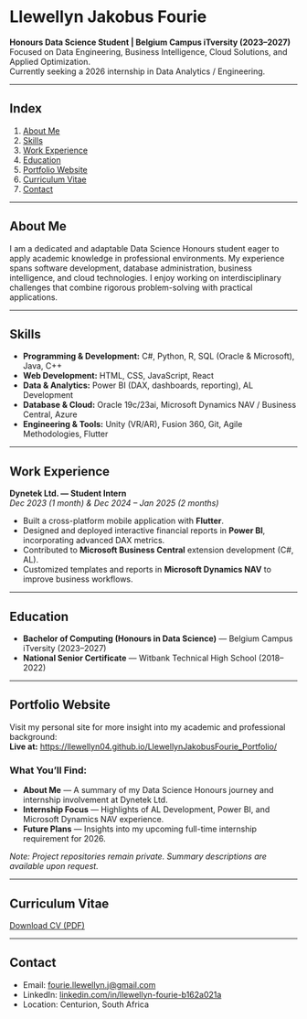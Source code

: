 # Llewellyn Jakobus Fourie

**Honours Data Science Student | Belgium Campus iTversity (2023–2027)**  
Focused on Data Engineering, Business Intelligence, Cloud Solutions, and Applied Optimization.  
Currently seeking a 2026 internship in Data Analytics / Engineering.

---

## Index
1. [About Me](#about-me)  
2. [Skills](#skills)  
3. [Work Experience](#work-experience)  
4. [Education](#education)  
5. [Portfolio Website](#portfolio-website)  
6. [Curriculum Vitae](#curriculum-vitae)  
7. [Contact](#contact)  

---

## About Me
I am a dedicated and adaptable Data Science Honours student eager to apply academic knowledge in professional environments. My experience spans software development, database administration, business intelligence, and cloud technologies. I enjoy working on interdisciplinary challenges that combine rigorous problem-solving with practical applications.

---

## Skills

- **Programming & Development:** C#, Python, R, SQL (Oracle & Microsoft), Java, C++  
- **Web Development:** HTML, CSS, JavaScript, React  
- **Data & Analytics:** Power BI (DAX, dashboards, reporting), AL Development  
- **Database & Cloud:** Oracle 19c/23ai, Microsoft Dynamics NAV / Business Central, Azure  
- **Engineering & Tools:** Unity (VR/AR), Fusion 360, Git, Agile Methodologies, Flutter  

---

## Work Experience

**Dynetek Ltd. — Student Intern**  
*Dec 2023 (1 month) & Dec 2024 – Jan 2025 (2 months)*  
- Built a cross-platform mobile application with **Flutter**.  
- Designed and deployed interactive financial reports in **Power BI**, incorporating advanced DAX metrics.  
- Contributed to **Microsoft Business Central** extension development (C#, AL).  
- Customized templates and reports in **Microsoft Dynamics NAV** to improve business workflows.  

---

## Education

- **Bachelor of Computing (Honours in Data Science)** — Belgium Campus iTversity (2023–2027)  
- **National Senior Certificate** — Witbank Technical High School (2018–2022)  

---

## Portfolio Website

Visit my personal site for more insight into my academic and professional background:  
**Live at:** https://llewellyn04.github.io/LlewellynJakobusFourie_Portfolio/

### What You’ll Find:
- **About Me** — A summary of my Data Science Honours journey and internship involvement at Dynetek Ltd.  
- **Internship Focus** — Highlights of AL Development, Power BI, and Microsoft Dynamics NAV experience.  
- **Future Plans** — Insights into my upcoming full-time internship requirement for 2026.

*Note: Project repositories remain private. Summary descriptions are available upon request.*

---

## Curriculum Vitae
[Download CV (PDF)](https://github.com/username/CV/blob/main/Llewellyn_Fourie_CV.pdf)

---

## Contact

- Email: fourie.llewellyn.j@gmail.com  
- LinkedIn: [linkedin.com/in/llewellyn-fourie-b162a021a](https://www.linkedin.com/in/llewellyn-fourie-b162a021a/)  
- Location: Centurion, South Africa
